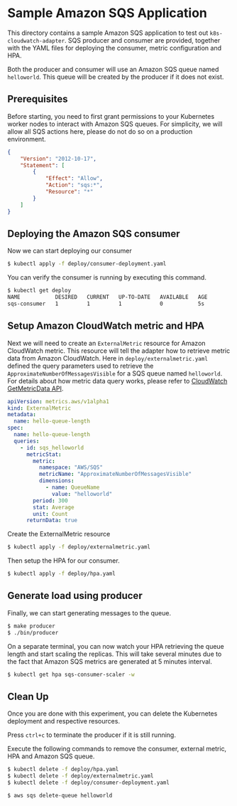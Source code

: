 # Sample Amazon SQS Application

This directory contains a sample Amazon SQS application to test out `k8s-cloudwatch-adapter`. SQS
producer and consumer are provided, together with the YAML files for deploying the consumer, metric
configuration and HPA.

Both the producer and consumer will use an Amazon SQS queue named `helloworld`. This queue will be
created by the producer if it does not exist.

## Prerequisites

Before starting, you need to first grant permissions to your Kubernetes worker nodes to interact
with Amazon SQS queues. For simplicity, we will allow all SQS actions here, please do not do so on a
production environment.

```json
{
    "Version": "2012-10-17",
    "Statement": [
        {
            "Effect": "Allow",
            "Action": "sqs:*",
            "Resource": "*"
        }
    ]
}
```

## Deploying the Amazon SQS consumer

Now we can start deploying our consumer
```bash
$ kubectl apply -f deploy/consumer-deployment.yaml
```

You can verify the consumer is running by executing this command.
```bash
$ kubectl get deploy
NAME           DESIRED   CURRENT   UP-TO-DATE   AVAILABLE   AGE
sqs-consumer   1         1         1            0           5s
```

## Setup Amazon CloudWatch metric and HPA

Next we will need to create an `ExternalMetric` resource for Amazon CloudWatch metric. This resource
will tell the adapter how to retrieve metric data from Amazon CloudWatch. Here in
`deploy/externalmetric.yaml` defined the query parameters used to retrieve the
`ApproximateNumberOfMessagesVisible` for a SQS queue named `helloworld`. For details about how
metric data query works, please refer to [CloudWatch GetMetricData
API](https://docs.aws.amazon.com/AmazonCloudWatch/latest/APIReference/API_GetMetricData.html).

```yaml
apiVersion: metrics.aws/v1alpha1
kind: ExternalMetric
metadata:
  name: hello-queue-length
spec:
  name: hello-queue-length
  queries:
    - id: sqs_helloworld
      metricStat:
        metric:
          namespace: "AWS/SQS"
          metricName: "ApproximateNumberOfMessagesVisible"
          dimensions:
            - name: QueueName
              value: "helloworld"
        period: 300
        stat: Average
        unit: Count
      returnData: true
```

Create the ExternalMetric resource
```bash
$ kubectl apply -f deploy/externalmetric.yaml
```

Then setup the HPA for our consumer.
```bash
$ kubectl apply -f deploy/hpa.yaml
```

## Generate load using producer

Finally, we can start generating messages to the queue.

```bash
$ make producer
$ ./bin/producer
```

On a separate terminal, you can now watch your HPA retrieving the queue length and start scaling the
replicas. This will take several minutes due to the fact that Amazon SQS metrics are generated at 5
minutes interval.

```bash
$ kubectl get hpa sqs-consumer-scaler -w
```

## Clean Up

Once you are done with this experiment, you can delete the Kubernetes deployment and respective
resources.

Press `ctrl+c` to terminate the producer if it is still running.

Execute the following commands to remove the consumer, external metric, HPA and Amazon SQS queue.
```bash
$ kubectl delete -f deploy/hpa.yaml
$ kubectl delete -f deploy/externalmetric.yaml
$ kubectl delete -f deploy/consumer-deployment.yaml

$ aws sqs delete-queue helloworld
```

